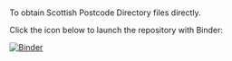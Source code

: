 #
To obtain Scottish Postcode Directory files directly.


Click the icon below to launch the repository with Binder:




[![Binder](https://mybinder.org/badge_logo.svg)](https://mybinder.org/v2/gh/GeraldLYH/PHS/HEAD)
